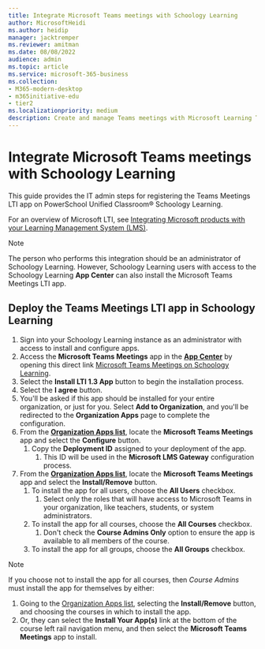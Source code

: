 ```yaml
---
title: Integrate Microsoft Teams meetings with Schoology Learning
author: MicrosoftHeidi
ms.author: heidip
manager: jacktremper
ms.reviewer: amitman 
ms.date: 08/08/2022
audience: admin
ms.topic: article
ms.service: microsoft-365-business
ms.collection: 
- M365-modern-desktop
- m365initiative-edu
- tier2
ms.localizationpriority: medium
description: Create and manage Teams meetings with Microsoft Learning Tools Interoperability (LTI) for PowerSchool Unified Classroom® Schoology Learning.
---
```


# Integrate Microsoft Teams meetings with Schoology Learning

This guide provides the IT admin steps for registering the Teams Meetings LTI app on PowerSchool Unified Classroom® Schoology Learning.

For an overview of Microsoft LTI, see [Integrating Microsoft products with your Learning Management System (LMS)](index.md).

> [!NOTE]
> The person who performs this integration should be an administrator of Schoology Learning. However, Schoology Learning users with access to the Schoology Learning **App Center** can also install the Microsoft Teams Meetings LTI app.

## Deploy the Teams Meetings LTI app in Schoology Learning

1. Sign into your Schoology Learning instance as an administrator with access to install and configure apps.
1. Access the **Microsoft Teams Meetings** app in the [**App Center**](https://app.schoology.com/apps) by opening this direct link [Microsoft Teams Meetings on Schoology Learning](https://app.schoology.com/apps/profile/6017478062).
1. Select the **Install LTI 1.3 App** button to begin the installation process.
1. Select the **I agree** button.
1. You'll be asked if this app should be installed for your entire organization, or just for you. Select **Add to Organization**, and you'll be redirected to the **Organization Apps** page to complete the configuration.
1. From the [**Organization Apps list**](https://app.schoology.com/apps/school_apps), locate the **Microsoft Teams Meetings** app and select the **Configure** button.
    1. Copy the **Deployment ID** assigned to your deployment of the app.
        1. This ID will be used in the **Microsoft LMS Gateway** configuration process.
1. From the [**Organization Apps list**](https://app.schoology.com/apps/school_apps), locate the **Microsoft Teams Meetings** app and select the **Install/Remove** button.
    1. To install the app for all users, choose the **All Users** checkbox.
        1. Select only the roles that will have access to Microsoft Teams in your organization, like teachers, students, or system administrators.
    1. To install the app for all courses, choose the **All Courses** checkbox.
        1. Don't check the **Course Admins Only** option to ensure the app is available to all members of the course.
    1. To install the app for all groups, choose the **All Groups** checkbox.

> [!NOTE]
> If you choose not to install the app for all courses, then *Course Admins* must install the app for themselves by either:
>
> 1. Going to the [Organization Apps list](https://app.schoology.com/apps/school_apps), selecting the **Install/Remove** button, and choosing the courses in which to install the app.
> 1. Or, they can select the **Install Your App(s)** link at the bottom of the course left rail navigation menu, and then select the **Microsoft Teams Meetings** app to install.
